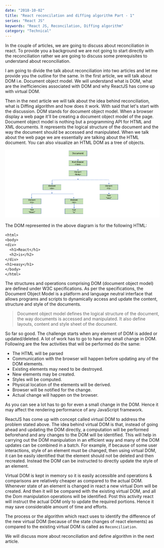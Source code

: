 ```yaml
---
date: "2018-10-02"
title: "React reconcilation and diffing algorithm Part - 1"
series: "React JS"
keywords: "React JS, Reconcilation, Diffing algorithm"
category: "Technical"
---
```


In the couple of articles, we are going to discuss about reconciliation in react. To provide you a background we are not going to start directly with the reconciliation rather we are going to discuss some prerequisites to understand about reconciliation. 

I am going to divide the talk about reconciliation into two articles and let me provide you the outline for the same. In the first article, we will talk about DOM i.e. Document object model. We will understand what is DOM, what are the inefficiencies associated with DOM and why ReactJS has come up with virtual DOM. 

Then in the next article we will talk about the idea behind reconciliation, what is Diffing algorithm and how does it work. With said that let's start with the discussion. 
DOM stands for document object model. When a browser display a web page it'll be creating a document object model of the page. Document object model is nothing but a programming API for HTML and XML documents. It represents the logical structure of the document and the way the document should be accessed and manipulated. When we talk about the web page we are essentially are talking about the HTML document. You can also visualize an HTML DOM as a tree of objects.


![alt text](https://raw.githubusercontent.com/h4harshit/blogs/master/blogs/react/img/DocumentObjectModel.png "React Reconcilation & Diffing algorithm")


The DOM represented in the above diagram is for the following HTML: 

``` 
<html>
<body>
<div> 
  <h1>React</h1> 
  <h2>is</h2>
</div>
<h1>easy</h1>
</body>
</html>

```

The structures and operations comprising DOM (document object model) are defined under W3C specifications. As per the specifications, the Document Object Model is a platform and language neutral interface that allows programs and scripts to dynamically access and update the content, structure and style of the documents.

>Document object model defines the logical structure of the document, the way documents is accessed and manipulated. It also define layouts, content and style sheet of the document.


So far so good. The challenge starts when any element of DOM is added or updated/deleted. A lot of work has to go to have any small change in DOM. Following are the few activities that will be performed do the same: 

- The HTML will be parsed 
- Communication with the browser will happen before updating any of the DOM elements. 
- Existing elements may need to be destroyed. 
- New elements may be created.
- Styles will be computed. 
- Physical location of the elements will be derived. 
- Browser will be notified for the change. 
- Actual change will happen on the browser. 

As you can see a lot has to go for even a small change in the DOM. Hence it may affect the rendering performance of any JavaScript framework.

ReactJS has come up with concept called virtual DOM to address the problem stated above. The idea behind virtual DOM is that, instead of going ahead and updating the DOM directly, a computation will be performed beforehand and any changes to the DOM will be identified. This will help in carrying out the DOM manipulation in an efficient way and many of the DOM updates can be combined in a batch. For example, if because of some user interactions, style of an element must be changed, then using virtual DOM, it can be easily identified that the element should not be deleted and then recreated. Instead the DOM can be instructed to directly update the style of an element. 

Virtual DOM is kept in memory so it is easily accessible and operations & comparisons are relatively cheaper as compared to the actual DOM. Whenever state of an element is changed in react a new virtual Dom will be created. And then it will be compared with the existing virtual DOM, and all the Dom manipulation operations will be identified. Post this activity react will instruct the actual DOM only to update the required portions. Hence it may save considerable amount of time and efforts. 

The process or the algorithm which react uses to identify the difference of the new virtual DOM (because of the state changes of react elements) as compared to the existing virtual DOM is called as `Reconciliation`. 

We will discuss more about reconciliation and define algorithm in the next article. 
